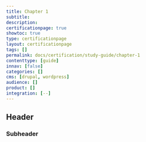 ```yaml
---
title: Chapter 1
subtitle:
description:  
certificationpage: true
showtoc: true
type: certificationpage
layout: certificationpage
tags: []
permalink: docs/certification/study-guide/chapter-1
contenttype: [guide]
innav: [false]
categories: []
cms: [drupal, wordpress]
audience: []
product: []
integration: [--]
---
```

## Header
### Subheader
